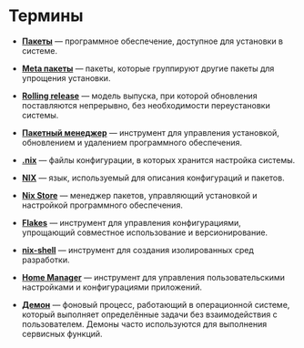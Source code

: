 # Термины

- **[Пакеты](terms.md#пакеты)** — программное обеспечение, доступное для установки в системе.

- **[Meta пакеты](terms.md#meta-пакеты)** — пакеты, которые группируют другие пакеты для упрощения установки.

- **[Rolling release](terms.md#rolling-release)** — модель выпуска, при которой обновления поставляются непрерывно, без необходимости переустановки системы.

- **[Пакетный менеджер](terms.md#пакетный-менеджер)** — инструмент для управления установкой, обновлением и удалением программного обеспечения.

- **[.nix](terms.md#.nix)** — файлы конфигурации, в которых хранится настройка системы.

- **[NIX](terms.md#NIX)** — язык, используемый для описания конфигураций и пакетов.

- **[Nix Store](terms.md#nix-store)** — менеджер пакетов, управляющий установкой и настройкой программного обеспечения.

- **[Flakes](terms.md#flakes)** — инструмент для управления конфигурациями, упрощающий совместное использование и версионирование.

- **[nix-shell](terms.md#nix-shell)** — инструмент для создания изолированных сред разработки.

- **[Home Manager](terms.md#home-manager)** — инструмент для управления пользовательскими настройками и конфигурациями приложений.

- **[Демон](terms.md#демон)** — фоновый процесс, работающий в операционной системе, который выполняет определённые задачи без взаимодействия с пользователем. Демоны часто используются для выполнения сервисных функций.
